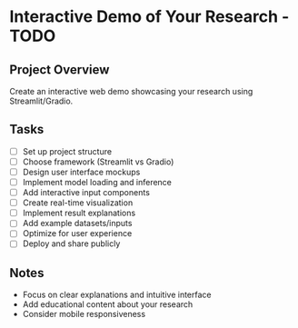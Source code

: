 # Interactive Demo of Your Research - TODO

## Project Overview
Create an interactive web demo showcasing your research using Streamlit/Gradio.

## Tasks
- [ ] Set up project structure
- [ ] Choose framework (Streamlit vs Gradio)
- [ ] Design user interface mockups
- [ ] Implement model loading and inference
- [ ] Add interactive input components
- [ ] Create real-time visualization
- [ ] Implement result explanations
- [ ] Add example datasets/inputs
- [ ] Optimize for user experience
- [ ] Deploy and share publicly

## Notes
- Focus on clear explanations and intuitive interface
- Add educational content about your research
- Consider mobile responsiveness

